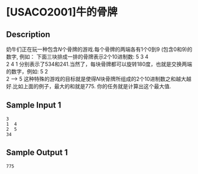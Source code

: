 # [USACO2001]牛的骨牌

## Description

奶牛们正在玩一种包含$N$个骨牌的游戏.每个骨牌的两端各有1个0到9 (包含0和9)的数字, 例如：
下面三块排成一排的骨牌表示2个10进制数:
5 3 4<br>2 4 1
分别表示了534和241.当然了，每块骨牌都可以旋转180度，也就是交换两端的数字，例如:
5 2<br>2 —&gt; 5
这种特殊的游戏的目标就是使得$N$块骨牌所组成的2个10进制数之和越大越好.比如上面的例子，最大的和就是775. 你的任务就是计算出这个最大值.


## Sample Input 1

```
3
1  4
2  5
34
```

## Sample Output 1

```
775
```

